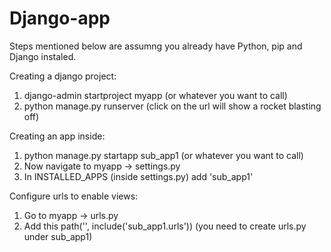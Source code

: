 # Django-app
Steps mentioned below are assumng you already have Python, pip and Django instaled.  

Creating a django project:
1. django-admin startproject myapp (or whatever you want to call)
2. python manage.py runserver (click on the url will show a rocket blasting off)

Creating an app inside:
1. python manage.py startapp sub_app1 (or whatever you want to call)
2. Now navigate to myapp -> settings.py
3. In INSTALLED_APPS (inside settings.py) add 'sub_app1'

Configure urls to enable views:
1. Go to myapp -> urls.py
2. Add this path('', include('sub_app1.urls')) (you need to create urls.py under sub_app1)